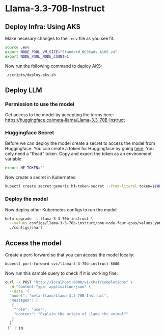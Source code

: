 # Llama-3.3-70B-Instruct

## Deploy Infra: Using AKS

Make necesary changes to the `.env` file as you see fit:

```bash
source .env
export NODE_POOL_VM_SIZE="Standard_NC96ads_A100_v4"
export NODE_POOL_NODE_COUNT=1
```

Now run the following command to deploy AKS:

```bash
./scripts/deploy-aks.sh
```

## Deploy LLM

### Permission to use the model

Get access to the model by accepting the terms here: <https://huggingface.co/meta-llama/Llama-3.3-70B-Instruct>

### Huggingface Secret

Before we can deploy the model create a secret to access the model from Huggingface. You can create a token for Huggingface by going [here](https://huggingface.co/settings/tokens). You only need a "Read" token. Copy and export the token as an environment variable:

```bash
export HF_TOKEN=""
```

Now create a secret in Kubernetes:

```bash
kubectl create secret generic hf-token-secret --from-literal token=${HF_TOKEN}
```

### Deploy the model

Now deploy other Kubernetes configs to run the model:

```bash
helm upgrade -i llama-3-3-70b-instruct \
  --values configs/llama-3-3-70b-instruct/one-node-four-gpus/values.yaml \
  ./configs/chart
```

## Access the model

Create a port-forward so that you can access the model locally:

```bash
kubectl port-forward svc/llama-3-3-70b-instruct 8000
```

Now run this sample query to check if it is working fine:

```bash
curl -X POST "http://localhost:8000/v1/chat/completions" \
  -H "Content-Type: application/json" \
  --data '{
  "model": "meta-llama/Llama-3.3-70B-Instruct",
  "messages": [
   {
    "role": "user",
    "content": "Explain the origin of Llama the animal?"
   }
  ]
 }' | jq
```
